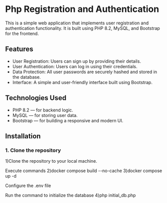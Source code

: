 #  Php Registration and Authentication  
This is a simple web application that implements user registration and authentication functionality. It is built using PHP 8.2, MySQL, and Bootstrap for the frontend.

## Features

- User Registration: Users can sign up by providing their details.
- User Authentication: Users can log in using their credentials.
- Data Protection: All user passwords are securely hashed and stored in the database.
- Interface: A simple and user-friendly interface built using Bootstrap.

## Technologies Used

- PHP 8.2 — for backend logic.
- MySQL — for storing user data.
- Bootstrap — for building a responsive and modern UI.

## Installation

### 1. Clone the repository

1)Clone the repository to your local machine.

Execute commands
2)docker compose build --no-cache
3)docker compose up -d

Configure the .env file

Run the command to initialize the database
4)php initial_db.php